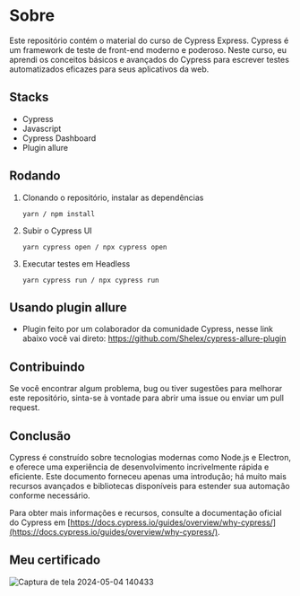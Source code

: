 # Sobre

Este repositório contém o material do curso de Cypress Express. Cypress é um framework de teste de front-end moderno e poderoso. Neste curso, eu aprendi os conceitos básicos e avançados do Cypress para escrever testes automatizados eficazes para seus aplicativos da web.

## Stacks

- Cypress
- Javascript
- Cypress Dashboard
- Plugin allure

## Rodando
  1. Clonando o repositório, instalar as dependências
     ```
     yarn / npm install
     ```
  2. Subir o Cypress UI
     ```
     yarn cypress open / npx cypress open 
     ```
  3. Executar testes em Headless
     ```
     yarn cypress run / npx cypress run 
     ```

## Usando plugin allure

- Plugin feito por um colaborador da comunidade Cypress, nesse link abaixo você vai direto:
  https://github.com/Shelex/cypress-allure-plugin

## Contribuindo

Se você encontrar algum problema, bug ou tiver sugestões para melhorar este repositório, sinta-se à vontade para abrir uma issue ou enviar um pull request.

## Conclusão

Cypress é construído sobre tecnologias modernas como Node.js e Electron, e oferece uma experiência de desenvolvimento incrivelmente rápida e eficiente. Este documento forneceu apenas uma introdução; há muito mais recursos avançados e bibliotecas disponíveis para estender sua automação conforme necessário.

Para obter mais informações e recursos, consulte a documentação oficial do Cypress em [https://docs.cypress.io/guides/overview/why-cypress/](https://docs.cypress.io/guides/overview/why-cypress/).

## Meu certificado

![Captura de tela 2024-05-04 140433](https://github.com/leodatadev/cypress-express-mark/assets/141060396/5c4a52ee-6141-453f-9664-71c98589c7e9)
